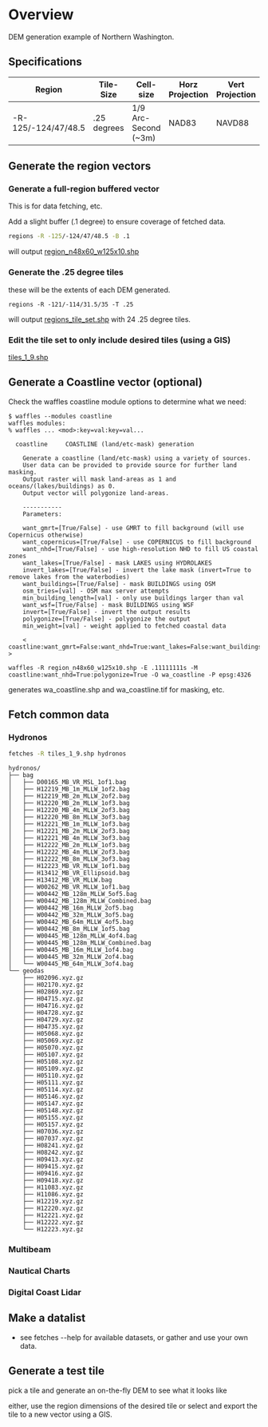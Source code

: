 # Overview

DEM generation example of Northern Washington.

## Specifications

| Region | Tile-Size | Cell-size | Horz Projection | Vert Projection |
|---|---|---|---|---|
| -R-125/-124/47/48.5 | .25 degrees | 1/9 Arc-Second (~3m) | NAD83 | NAVD88 |


## Generate the region vectors

### Generate a full-region buffered vector

This is for data fetching, etc.

Add a slight buffer (.1 degree) to ensure coverage of fetched data.

```bash
regions -R -125/-124/47/48.5 -B .1
```

will output [region_n48x60_w125x10.shp](region_n48x60_w125x10.geojson)

### Generate the .25 degree tiles

these will be the extents of each DEM generated.

```regions -R -121/-114/31.5/35 -T .25```

will output [regions_tile_set.shp](region_tile_set.geojson) with 24 .25 degree tiles.

### Edit the tile set to only include desired tiles (using a GIS)

[tiles_1_9.shp](tiles_1_9.geojson)

## Generate a Coastline vector (optional)

Check the waffles coastline module options to determine what we need:

```
$ waffles --modules coastline
waffles modules:
% waffles ... <mod>:key=val:key=val...

  coastline     COASTLINE (land/etc-mask) generation
    
    Generate a coastline (land/etc-mask) using a variety of sources. 
    User data can be provided to provide source for further land masking. 
    Output raster will mask land-areas as 1 and oceans/(lakes/buildings) as 0.
    Output vector will polygonize land-areas.
    
    -----------
    Parameters:
    
    want_gmrt=[True/False] - use GMRT to fill background (will use Copernicus otherwise)
    want_copernicus=[True/False] - use COPERNICUS to fill background
    want_nhd=[True/False] - use high-resolution NHD to fill US coastal zones
    want_lakes=[True/False] - mask LAKES using HYDROLAKES
    invert_lakes=[True/False] - invert the lake mask (invert=True to remove lakes from the waterbodies)
    want_buildings=[True/False] - mask BUILDINGS using OSM
    osm_tries=[val] - OSM max server attempts
    min_building_length=[val] - only use buildings larger than val
    want_wsf=[True/False] - mask BUILDINGS using WSF
    invert=[True/False] - invert the output results
    polygonize=[True/False] - polygonize the output
    min_weight=[val] - weight applied to fetched coastal data

    < coastline:want_gmrt=False:want_nhd=True:want_lakes=False:want_buildings=False:invert=False:polygonize=True >
```

```waffles -R region_n48x60_w125x10.shp -E .11111111s -M coastline:want_nhd=True:polygonize=True -O wa_coastline -P epsg:4326```

generates wa_coastline.shp and wa_coastline.tif for masking, etc.

## Fetch common data

### Hydronos

```bash
fetches -R tiles_1_9.shp hydronos
```

```
hydronos/
├── bag
│   ├── D00165_MB_VR_MSL_1of1.bag
│   ├── H12219_MB_1m_MLLW_1of2.bag
│   ├── H12219_MB_2m_MLLW_2of2.bag
│   ├── H12220_MB_2m_MLLW_1of3.bag
│   ├── H12220_MB_4m_MLLW_2of3.bag
│   ├── H12220_MB_8m_MLLW_3of3.bag
│   ├── H12221_MB_1m_MLLW_1of3.bag
│   ├── H12221_MB_2m_MLLW_2of3.bag
│   ├── H12221_MB_4m_MLLW_3of3.bag
│   ├── H12222_MB_2m_MLLW_1of3.bag
│   ├── H12222_MB_4m_MLLW_2of3.bag
│   ├── H12222_MB_8m_MLLW_3of3.bag
│   ├── H12223_MB_VR_MLLW_1of1.bag
│   ├── H13412_MB_VR_Ellipsoid.bag
│   ├── H13412_MB_VR_MLLW.bag
│   ├── W00262_MB_VR_MLLW_1of1.bag
│   ├── W00442_MB_128m_MLLW_5of5.bag
│   ├── W00442_MB_128m_MLLW_Combined.bag
│   ├── W00442_MB_16m_MLLW_2of5.bag
│   ├── W00442_MB_32m_MLLW_3of5.bag
│   ├── W00442_MB_64m_MLLW_4of5.bag
│   ├── W00442_MB_8m_MLLW_1of5.bag
│   ├── W00445_MB_128m_MLLW_4of4.bag
│   ├── W00445_MB_128m_MLLW_Combined.bag
│   ├── W00445_MB_16m_MLLW_1of4.bag
│   ├── W00445_MB_32m_MLLW_2of4.bag
│   └── W00445_MB_64m_MLLW_3of4.bag
└── geodas
    ├── H02096.xyz.gz
    ├── H02170.xyz.gz
    ├── H02869.xyz.gz
    ├── H04715.xyz.gz
    ├── H04716.xyz.gz
    ├── H04728.xyz.gz
    ├── H04729.xyz.gz
    ├── H04735.xyz.gz
    ├── H05068.xyz.gz
    ├── H05069.xyz.gz
    ├── H05070.xyz.gz
    ├── H05107.xyz.gz
    ├── H05108.xyz.gz
    ├── H05109.xyz.gz
    ├── H05110.xyz.gz
    ├── H05111.xyz.gz
    ├── H05114.xyz.gz
    ├── H05146.xyz.gz
    ├── H05147.xyz.gz
    ├── H05148.xyz.gz
    ├── H05155.xyz.gz
    ├── H05157.xyz.gz
    ├── H07036.xyz.gz
    ├── H07037.xyz.gz
    ├── H08241.xyz.gz
    ├── H08242.xyz.gz
    ├── H09413.xyz.gz
    ├── H09415.xyz.gz
    ├── H09416.xyz.gz
    ├── H09418.xyz.gz
    ├── H11083.xyz.gz
    ├── H11086.xyz.gz
    ├── H12219.xyz.gz
    ├── H12220.xyz.gz
    ├── H12221.xyz.gz
    ├── H12222.xyz.gz
    └── H12223.xyz.gz
```

### Multibeam
### Nautical Charts
### Digital Coast Lidar
### 

## Make a datalist

- see fetches --help for available datasets, or gather and use your own data.

## Generate a test tile

pick a tile and generate an on-the-fly DEM to see what it looks like

either, use the region dimensions of the desired tile or select and export the tile to a new vector using a GIS.

